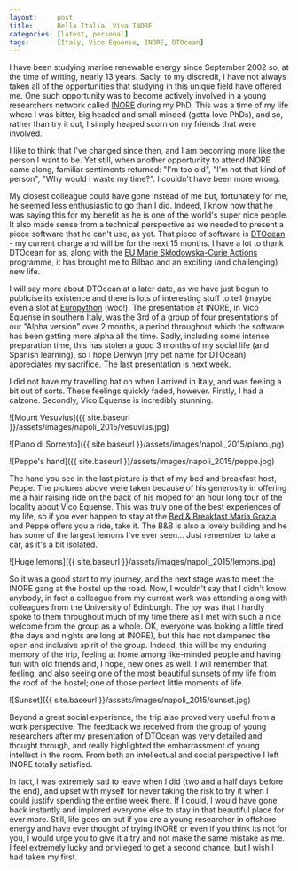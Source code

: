 ```yaml
---
layout:     post
title:      Bella Italia, Viva INORE
categories: [latest, personal]
tags:       [Italy, Vico Equense, INORE, DTOcean]
---
```


I have been studying marine renewable energy since September 2002 so, at the 
time of writing, nearly 13 years. Sadly, to my discredit, I have not always 
taken all of the opportunities that studying in this unique field have offered 
me. One such opportunity was to become actively involved in a young researchers 
network called [INORE](http://inore.org/) during my PhD. This was a time of my 
life where I was bitter, big headed and small minded (gotta love PhDs), and so, 
rather than try it out, I simply heaped scorn on my friends that were involved.

I like to think that I've changed since then, and I am becoming more like the 
person I want to be. Yet still, when another opportunity to attend INORE came 
along, familiar sentiments returned: "I'm too old", "I'm not that kind of 
person", "Why would I waste my time?". I couldn't have been more wrong.

My closest colleague could have gone instead of me but, fortunately for me, 
he seemed less enthusiastic to go than I did. Indeed, I know now that he was 
saying this for my benefit as he is one of the world's super nice people. It 
also made sense from a technical perspective as we needed to present a piece 
software that he can't use, as yet. That piece of software is 
[DTOcean](http://www.dtocean.eu/) - my current charge and will be for the next 
15 months. I have a lot to thank DTOcean for as, along with the [EU Marie 
Sk&#0322;odowska-Curie Actions](http://ec.europa.eu/research/mariecurieactions/) 
programme, it has brought me to Bilbao and an exciting (and challenging) new 
life.

I will say more about DTOcean at a later date, as we have just begun to 
publicise its existence and there is lots of interesting stuff to tell (maybe 
even a slot at [Europython](https://ep2015.europython.eu/en/) (woo!). The 
presentation at INORE, in Vico Equense in southern Italy, was the 3rd of a group 
of four presentations of our "Alpha version" over 2 months, a period throughout 
which the software has been getting more alpha all the time. Sadly, including 
some intense preparation time, this has stolen a good 3 months of my social life 
(and Spanish learning), so I hope Derwyn (my pet name for DTOcean) appreciates 
my sacrifice. The last presentation is next week.

I did not have my travelling hat on when I arrived in Italy, and was feeling a 
bit out of sorts. These feelings quickly faded, however. Firstly, I had a 
calzone. Secondly, Vico Equense is incredibly stunning.

![Mount Vesuvius]({{ site.baseurl }}/assets/images/napoli_2015/vesuvius.jpg)

![Piano di Sorrento]({{ site.baseurl }}/assets/images/napoli_2015/piano.jpg)

![Peppe's hand]({{ site.baseurl }}/assets/images/napoli_2015/peppe.jpg)

The hand you see in the last picture is that of my bed and breakfast host, 
Peppe. The pictures above were taken because of his generosity in offering 
me a hair raising ride on the back of his moped for an hour long tour of the 
locality about Vico Equense. This was truly one of the best experiences of my 
life, so if you ever happen to stay at the [Bed & Breakfast Maria 
Grazia](http://www.bbmariagrazia.it) and Peppe offers you a ride, take it. The 
B&amp;B is also a lovely building and he has some of the largest lemons I've 
ever seen... Just remember to take a car, as it's a bit isolated.

![Huge lemons]({{ site.baseurl }}/assets/images/napoli_2015/lemons.jpg)

So it was a good start to my journey, and the next stage was to meet the INORE 
gang at the hostel up the road. Now, I wouldn't say that I didn't know anybody, 
in fact a colleague from my current work was attending along with colleagues 
from the University of Edinburgh. The joy was that I hardly spoke to them 
throughout much of my time there as I met with such a nice welcome from the 
group as a whole. OK, everyone was looking a little tired (the days and nights 
are long at INORE), but this had not dampened the open and inclusive spirit of 
the group. Indeed, this will be my enduring memory of the trip, feeling at home 
among like-minded people and having fun with old friends and, I hope, new ones 
as well. I will remember that feeling, and also seeing one of the most 
beautiful sunsets of my life from the roof of the hostel; one of those 
perfect little moments of life.

![Sunset]({{ site.baseurl }}/assets/images/napoli_2015/sunset.jpg)

Beyond a great social experience, the trip also proved very useful from a work 
perspective. The feedback we received from the group of young researchers after 
my presentation of DTOcean was very detailed and thought through, and really 
highlighted the embarrassment of young intellect in the room. From both an 
intellectual and social perspective I left INORE totally satisfied.

In fact, I was extremely sad to leave when I did (two and a half days before the 
end), and upset with myself for never taking the risk to try it when I could 
justify spending the entire week there. If I could, I would have gone back 
instantly and implored everyone else to stay in that beautiful place for ever 
more. Still, life goes on but if you are a young researcher in offshore energy 
and have ever thought of trying INORE or even if you think its not for you, I 
would urge you to give it a try and not make the same mistake as me. I feel 
extremely lucky and privileged to get a second chance, but I wish I had taken my 
first.

